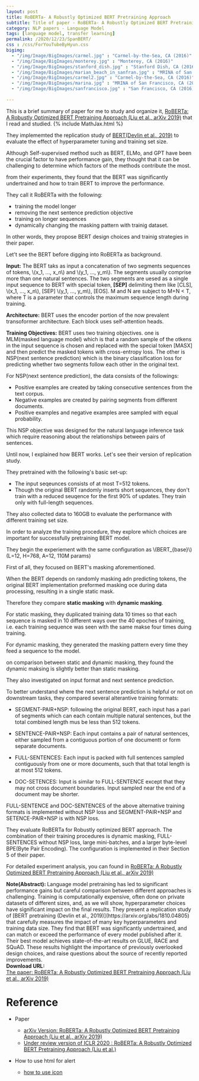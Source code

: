 ```yaml
---
layout: post
title: RoBERTa- A Robustly Optimized BERT Pretraining Approach
subtitle: Title of paper - RoBERTa- A Robustly Optimized BERT Pretraining Approach
category: NLP papers - Language Model
tags: [language model, transfer learning]
permalink: /2020/12/23/SpanBERT/
css : /css/ForYouTubeByHyun.css
bigimg: 
  - "/img/Image/BigImages/carmel.jpg" : "Carmel-by-the-Sea, CA (2016)"
  - "/img/Image/BigImages/monterey.jpg" : "Monterey, CA (2016)"
  - "/img/Image/BigImages/stanford_dish.jpg" : "Stanford Dish, CA (2016)"
  - "/img/Image/BigImages/marian_beach_in_sanfran.jpg" : "MRINA of San Francisco, CA (2016)"
  - "/img/Image/BigImages/carmel2.jpg" : "Carmel-by-the-Sea, CA (2016)"
  - "/img/Image/BigImages/marina.jpg" : "MRINA of San Francisco, CA (2016)"
  - "/img/Image/BigImages/sanfrancisco.jpg" : "San Francisco, CA (2016)"
  
---
```


This is a brief summary of paper for me to study and organize it, [RoBERTa: A Robustly Optimized BERT Pretraining Approach (Liu et al., arXiv 2019)](https://arxiv.org/abs/1907.11692) that I read and studied. 
{% include MathJax.html %}


They implememted the replication study of [BERT(Devlin et al., 2019)](https://arxiv.org/abs/1810.04805) to evaluate the effect of hyperparameter tuning and training set size.

Although Self-supervised method such as BERT, ELMo, and GPT have been the crucial factor to have performance gain, they thought that it can be challenging to determine which factors of the methods contribute the most.

from their experiments, they found that the BERT was significantly undertrained and how to train BERT to improve the performance. 

They call it RoBERTa with the following:
  
  - training the model longer
  - removing the next sentence prediction objective
  - training on longer sequences 
  - dynamically changing the masking pattern with trainig dataset.

In other words, they propose BERT design choices and trainig strategies in their paper. 

Let't see the BERT before digging into RoBERTa as background. 

**Input:** The BERT taks as input a concatenation of two segments sequences of tokens, \\(x_1, ..., x_n\\) and \\(y_1, ..., y_m\\). The segments usually comprise more than one natural sentences. The two segments are uesed as a single input sequence to BERT with special token, **\[SEP\]** delimiting them like \[CLS\], \\(x_1, ..., x_n\\), \[SEP\] \\(y_1, ..., y_m\\), \[EOS\]. M and N are subject to M+N < T, where T is a parameter that controls the maximum sequence length during training.

**Architecture:** BERT uses the encoder portion of the now prevalent transoformer architecture. Each block uses self-attention heads. 

**Training Objectives:** BERT uses two training objectives. one is MLM(masked language model) which is that a random sample of the otkens in the input sequence is chosen and replaced with the special token \[MASX\] and then predict the masked tokens with cross-entropy loss. The other is NSP(next sentence prediction) which is the binary classification loss for predicting whether two segments follow each other in the original text. 

For NSP(next sentence prediction), the data consists of the followings:

  - Positive examples are created by taking consecutive sentences from the text corpus.
  - Negative examples are created by pairing segments from different documents.
  - Positive examples and negative examples aree sampled with equal probability.
  
This NSP objective was designed for the natural language inference task which require reasoning about the relationships between pairs of sentences.

Until now, I explained how BERT works. Let's see their version of replication study. 

They pretrained with the following's basic set-up:

  - The input seqeunces consists of at most T=512 tokens. 
  - Though the original BERT randomly inserts short sequences, they don't train with a reduced seuqence for the first 90% of updates. They train only with full-length sequences.
  
They also collected data to 160GB to evaluate the performance with different training set size.

In order to analyze the training procedure, they explore which choices are important for successfully pretraining BERT model. 

They begin the experiement with the same configuration as \\(BERT_{base}\\) (L=12, H=768, A=12, 110M params)

First of all, they focused on BERT's masking aforementioned. 

When the BERT depends on randomly masking adn predicting tokens, the original BERT implementation preformed masking oce during data processing, resulting  in a single static mask. 

Therefore they compare **static masking** with **dynamic masking**.

For static masking, they duplicated training data 10 times so that each sequence is masked in 10 different ways over the 40 epoches of training, i.e. each training sequence was seen with the same makse four times duing training. 

For dynamic masking, they generated the masking pattern every time they feed a sequence to the model.

on comparison between static and dynamic masking, they found the dynamic maksing is slightly better than static masking.

They also investigated on input format and next sentence prediction. 

To better understand where the next sentence prediction is helpful or not on downstream tasks, they compared several alterantive training formats:

  - SEGMENT-PAIR+NSP: following the original BERT, each input has a pari of segments which can each contain multiple natural sentences, but the total combined length mus be less than 512 tokens.
  
  - SENTENCE-PAIR+NSP: Each input contains a pair of natural sentences, either sampled from a contiguous portion of one documentt or form separate documents.
  
  - FULL-SENTENCES: Each input is packed with full sentences sampled contiguously from one or more documents, such that that total length is at most 512 tokens.
  
  - DOC-SETENCES: Input is similar to FULL-SENTENCE except that they may not cross document boundaries. Input sampled near the end of a document may be shorter. 
  
FULL-SENTENCE and DOC-SENTENCES of the above alternative training formats is implemented without NSP loss and SEGMENT-PAIR+NSP and SETENCE-PAIR+NSP is with NSP loss.

They evaluate RoBERTa for Robustly optimized BERT approach. The combination of their training procedures is dynamic masking, FULL-SENTENCES without NSP loss, large mini-batches, and a larger byte-level BPE(Byte Pair Encoding). The configuration is implemented in their Section 5 of their paper.

For detailed experiment analysis, you can found in [RoBERTa: A Robustly Optimized BERT Pretraining Approach (Liu et al., arXiv 2019)](https://arxiv.org/abs/1907.11692)
  
<div class="alert alert-info" role="alert"><i class="fa fa-info-circle"></i> <b>Note(Abstract): </b>
Language model pretraining has led to significant performance gains but careful comparison between different approaches is challenging. Training is computationally expensive, often done on private datasets of different sizes, and, as we will show, hyperparameter choices have significant impact on the final results. They present a replication study of [BERT pretraining (Devlin et al., 2019)](https://arxiv.org/abs/1810.04805) that carefully measures the impact of many key hyperparameters and training data size. They find that BERT was significantly undertrained, and can match or exceed the performance of every model published after it. Their best model achieves state-of-the-art results on GLUE, RACE and SQuAD. These results highlight the importance of previously overlooked design choices, and raise questions about the source of recently reported improvements. 
</div>
    
<div class="alert alert-success" role="alert"><i class="fa fa-paperclip fa-lg"></i> <b>Download URL: </b><br>
  <a href="https://arxiv.org/abs/1907.11692">The paper: RoBERTa: A Robustly Optimized BERT Pretraining Approach (Liu et al., arXiv 2019)</a>
</div>

# Reference 

- Paper 
  - [arXiv Version: RoBERTa: A Robustly Optimized BERT Pretraining Approach (Liu et al., arXiv 2019)](https://arxiv.org/abs/1907.11692)
  - [Under review version of ICLR 2020 : RoBERTa: A Robustly Optimized BERT Pretraining Approach (Liu et al.)](https://openreview.net/forum?id=SyxS0T4tvS)
  
- How to use html for alert
  - [how to use icon](http://idratherbewriting.com/documentation-theme-jekyll/mydoc_icons.html)
    


